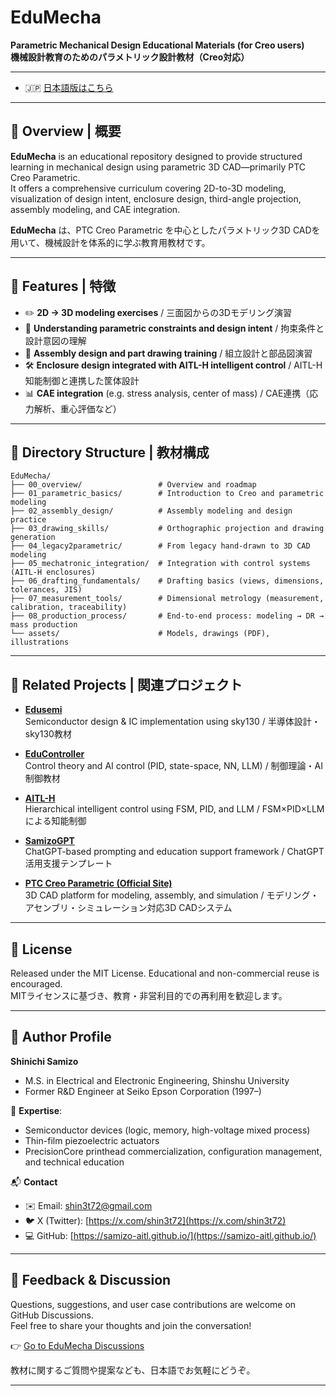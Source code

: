 # EduMecha

**Parametric Mechanical Design Educational Materials (for Creo users)**  
**機械設計教育のためのパラメトリック設計教材（Creo対応）**

---
- 🇯🇵 [日本語版はこちら](./README.md)
---

## 📘 Overview | 概要

**EduMecha** is an educational repository designed to provide structured learning in mechanical design using parametric 3D CAD—primarily PTC Creo Parametric.  
It offers a comprehensive curriculum covering 2D-to-3D modeling, visualization of design intent, enclosure design, third-angle projection, assembly modeling, and CAE integration.

**EduMecha** は、PTC Creo Parametric を中心としたパラメトリック3D CADを用いて、機械設計を体系的に学ぶ教育用教材です。

---

## 🔧 Features | 特徴

- ✏️ **2D → 3D modeling exercises** / 三面図からの3Dモデリング演習  
- 📐 **Understanding parametric constraints and design intent** / 拘束条件と設計意図の理解  
- 🧩 **Assembly design and part drawing training** / 組立設計と部品図演習  
- 🛠 **Enclosure design integrated with AITL-H intelligent control** / AITL-H知能制御と連携した筐体設計  
- 📊 **CAE integration** (e.g. stress analysis, center of mass) / CAE連携（応力解析、重心評価など）

---

## 🧱 Directory Structure | 教材構成

```text
EduMecha/
├── 00_overview/                 # Overview and roadmap
├── 01_parametric_basics/        # Introduction to Creo and parametric modeling
├── 02_assembly_design/          # Assembly modeling and design practice
├── 03_drawing_skills/           # Orthographic projection and drawing generation
├── 04_legacy2parametric/        # From legacy hand-drawn to 3D CAD modeling
├── 05_mechatronic_integration/  # Integration with control systems (AITL-H enclosures)
├── 06_drafting_fundamentals/    # Drafting basics (views, dimensions, tolerances, JIS)
├── 07_measurement_tools/        # Dimensional metrology (measurement, calibration, traceability)
├── 08_production_process/       # End-to-end process: modeling → DR → mass production
└── assets/                      # Models, drawings (PDF), illustrations
```

---

## 🔗 Related Projects | 関連プロジェクト

- [**Edusemi**](https://github.com/Samizo-AITL/Edusemi-v4x)  
  Semiconductor design & IC implementation using sky130 / 半導体設計・sky130教材

- [**EduController**](https://github.com/Samizo-AITL/EduController)  
  Control theory and AI control (PID, state-space, NN, LLM) / 制御理論・AI制御教材

- [**AITL-H**](https://github.com/Samizo-AITL/AITL-H)  
  Hierarchical intelligent control using FSM, PID, and LLM / FSM×PID×LLMによる知能制御

- [**SamizoGPT**](https://github.com/Samizo-AITL/SamizoGPT)  
  ChatGPT-based prompting and education support framework / ChatGPT活用支援テンプレート

- [**PTC Creo Parametric (Official Site)**](https://www.ptc.com/en/products/creo)  
  3D CAD platform for modeling, assembly, and simulation / モデリング・アセンブリ・シミュレーション対応3D CADシステム

---

## 📜 License

Released under the MIT License. Educational and non-commercial reuse is encouraged.  
MITライセンスに基づき、教育・非営利目的での再利用を歓迎します。

---

## 👤 Author Profile

**Shinichi Samizo**  
- M.S. in Electrical and Electronic Engineering, Shinshu University  
- Former R&D Engineer at Seiko Epson Corporation (1997–)

📌 **Expertise**:  
- Semiconductor devices (logic, memory, high-voltage mixed process)  
- Thin-film piezoelectric actuators  
- PrecisionCore printhead commercialization, configuration management, and technical education

📬 **Contact**  
- ✉️ Email: [shin3t72@gmail.com](mailto:shin3t72@gmail.com)  
- 🐦 X (Twitter): [https://x.com/shin3t72](https://x.com/shin3t72)  
- 💻 GitHub: [https://samizo-aitl.github.io/](https://samizo-aitl.github.io/)

---

## 💬 Feedback & Discussion

Questions, suggestions, and user case contributions are welcome on GitHub Discussions.  
Feel free to share your thoughts and join the conversation!

👉 [Go to EduMecha Discussions](https://github.com/Samizo-AITL/EduMecha/discussions)

教材に関するご質問や提案なども、日本語でお気軽にどうぞ。

---
